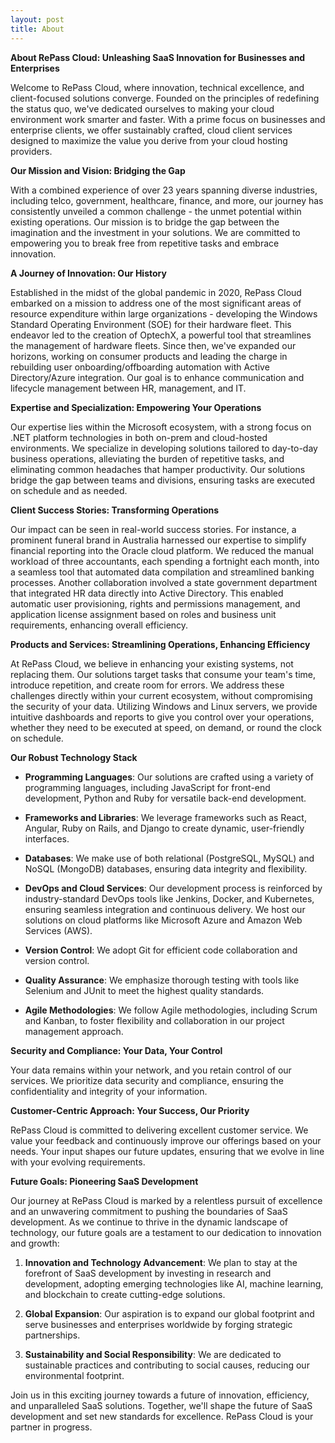 ```yaml
---
layout: post
title: About
---
```

**About RePass Cloud: Unleashing SaaS Innovation for Businesses and Enterprises**

Welcome to RePass Cloud, where innovation, technical excellence, and client-focused solutions converge. Founded on the principles of redefining the status quo, we've dedicated ourselves to making your cloud environment work smarter and faster. With a prime focus on businesses and enterprise clients, we offer sustainably crafted, cloud client services designed to maximize the value you derive from your cloud hosting providers.

**Our Mission and Vision: Bridging the Gap**

With a combined experience of over 23 years spanning diverse industries, including telco, government, healthcare, finance, and more, our journey has consistently unveiled a common challenge - the unmet potential within existing operations. Our mission is to bridge the gap between the imagination and the investment in your solutions. We are committed to empowering you to break free from repetitive tasks and embrace innovation.

**A Journey of Innovation: Our History**

Established in the midst of the global pandemic in 2020, RePass Cloud embarked on a mission to address one of the most significant areas of resource expenditure within large organizations - developing the Windows Standard Operating Environment (SOE) for their hardware fleet. This endeavor led to the creation of OptechX, a powerful tool that streamlines the management of hardware fleets. Since then, we've expanded our horizons, working on consumer products and leading the charge in rebuilding user onboarding/offboarding automation with Active Directory/Azure integration. Our goal is to enhance communication and lifecycle management between HR, management, and IT.

**Expertise and Specialization: Empowering Your Operations**

Our expertise lies within the Microsoft ecosystem, with a strong focus on .NET platform technologies in both on-prem and cloud-hosted environments. We specialize in developing solutions tailored to day-to-day business operations, alleviating the burden of repetitive tasks, and eliminating common headaches that hamper productivity. Our solutions bridge the gap between teams and divisions, ensuring tasks are executed on schedule and as needed.

**Client Success Stories: Transforming Operations**

Our impact can be seen in real-world success stories. For instance, a prominent funeral brand in Australia harnessed our expertise to simplify financial reporting into the Oracle cloud platform. We reduced the manual workload of three accountants, each spending a fortnight each month, into a seamless tool that automated data compilation and streamlined banking processes. Another collaboration involved a state government department that integrated HR data directly into Active Directory. This enabled automatic user provisioning, rights and permissions management, and application license assignment based on roles and business unit requirements, enhancing overall efficiency.

**Products and Services: Streamlining Operations, Enhancing Efficiency**

At RePass Cloud, we believe in enhancing your existing systems, not replacing them. Our solutions target tasks that consume your team's time, introduce repetition, and create room for errors. We address these challenges directly within your current ecosystem, without compromising the security of your data. Utilizing Windows and Linux servers, we provide intuitive dashboards and reports to give you control over your operations, whether they need to be executed at speed, on demand, or round the clock on schedule.

**Our Robust Technology Stack**

- **Programming Languages**: Our solutions are crafted using a variety of programming languages, including JavaScript for front-end development, Python and Ruby for versatile back-end development.

- **Frameworks and Libraries**: We leverage frameworks such as React, Angular, Ruby on Rails, and Django to create dynamic, user-friendly interfaces.

- **Databases**: We make use of both relational (PostgreSQL, MySQL) and NoSQL (MongoDB) databases, ensuring data integrity and flexibility.

- **DevOps and Cloud Services**: Our development process is reinforced by industry-standard DevOps tools like Jenkins, Docker, and Kubernetes, ensuring seamless integration and continuous delivery. We host our solutions on cloud platforms like Microsoft Azure and Amazon Web Services (AWS).

- **Version Control**: We adopt Git for efficient code collaboration and version control.

- **Quality Assurance**: We emphasize thorough testing with tools like Selenium and JUnit to meet the highest quality standards.

- **Agile Methodologies**: We follow Agile methodologies, including Scrum and Kanban, to foster flexibility and collaboration in our project management approach.

**Security and Compliance: Your Data, Your Control**

Your data remains within your network, and you retain control of our services. We prioritize data security and compliance, ensuring the confidentiality and integrity of your information.

**Customer-Centric Approach: Your Success, Our Priority**

RePass Cloud is committed to delivering excellent customer service. We value your feedback and continuously improve our offerings based on your needs. Your input shapes our future updates, ensuring that we evolve in line with your evolving requirements.

**Future Goals: Pioneering SaaS Development**

Our journey at RePass Cloud is marked by a relentless pursuit of excellence and an unwavering commitment to pushing the boundaries of SaaS development. As we continue to thrive in the dynamic landscape of technology, our future goals are a testament to our dedication to innovation and growth:

1. **Innovation and Technology Advancement**: We plan to stay at the forefront of SaaS development by investing in research and development, adopting emerging technologies like AI, machine learning, and blockchain to create cutting-edge solutions.

2. **Global Expansion**: Our aspiration is to expand our global footprint and serve businesses and enterprises worldwide by forging strategic partnerships.

3. **Sustainability and Social Responsibility**: We are dedicated to sustainable practices and contributing to social causes, reducing our environmental footprint.

Join us in this exciting journey towards a future of innovation, efficiency, and unparalleled SaaS solutions. Together, we'll shape the future of SaaS development and set new standards for excellence. RePass Cloud is your partner in progress.